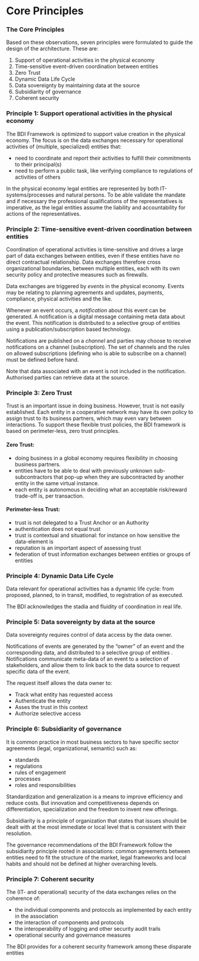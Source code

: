 # Core Principles

### The Core Principles

Based on these observations, seven principles were formulated to guide the design of the architecture. These are:

1. Support of operational activities in the physical economy
2. Time-sensitive event-driven coordination between entities
3. Zero Trust
4. Dynamic Data Life Cycle
5. Data sovereignty by maintaining data at the source
6. Subsidiarity of governance
7. Coherent security

### Principle 1: Support operational activities in the physical economy

The BDI Framework is optimized to support value creation in the physical economy. The focus is on the data exchanges necessary for operational activities of (multiple, specialized) entities that:

* need to coordinate and report their activities to fulfill their commitments to their principal(s)
* need to perform a public task, like verifying compliance to regulations of activities of others

In the physical economy legal entities are represented by both IT-systems/processes and natural persons. To be able validate the mandate and if necessary the professional qualifications of the representatives is imperative, as the legal entities assume the liability and accountability for actions of the representatives.

### Principle 2: Time-sensitive event-driven coordination between entities

Coordination of operational activities is time-sensitive and drives a large part of data exchanges between entities, even if these entities have no direct contractual relationship. Data exchanges therefore cross organizational boundaries, between multiple entities, each with its own security policy and protective measures such as firewalls.

Data exchanges are triggered by _events_ in the physical economy.  Events may be relating to planning agreements and updates, payments, compliance, physical activities and the like.

Whenever an event occurs, a _notification_ about this event can be generated. A notification is a digital message containing meta data about the event. This notification is distributed to a selective group of entities using a publication/subscription  based technology.

Notifications are published on a _channel_ and parties may choose to receive notifications on a channel (subscription). The set of channels and the rules on allowed subscriptions (defining who is able to subscribe on a channel) must be defined before hand.

Note that data associated with an event is not included in the notification. Authorised parties can retrieve data at the source.

### Principle 3: Zero Trust

Trust is an important issue in doing business. However, trust is not easily established. Each entity in a cooperative network may have its own policy to assign trust to its business partners, which may even vary between interactions. To support these flexible trust policies, the BDI framework is based on perimeter-less, zero trust principles.

#### Zero Trust:

* doing business in a global economy requires flexibility in choosing business partners.
* entities have to be able to deal with previously unknown sub-subcontractors that pop-up when they are subcontracted by another entity in the same virtual instance.
* each entity is autonomous in deciding what an acceptable risk/reward trade-off is, per transaction.

#### Perimeter-less Trust:

* trust is not delegated to a Trust Anchor or an Authority
* authentication does not equal trust
* trust is contextual and situational: for instance on how sensitive the data-element is
* reputation is an important aspect of assessing trust
* federation of trust information exchanges between entities or groups of entities

### Principle 4: Dynamic Data Life Cycle

Data relevant for operational activities has a dynamic life cycle: from proposed, planned, to in transit, modified, to registration of as executed.

The BDI acknowledges the stadia and fluidity of coordination in real life.

### Principle 5: Data sovereignty by data at the source

Data sovereignty requires control of data access by the data owner.

Notifications of events are generated by the “owner” of an event and the corresponding data, and distributed to a selective group of entities . Notifications communicate meta-data of an event to a selection of stakeholders, and allow them to link back to the data source to request specific data of the event.

The request itself allows the data owner to:

* Track what entity has requested access
* Authenticate the entity
* Asses the trust in this context
* Authorize selective access

### Principle 6: Subsidiarity of governance

It is common practice in most business sectors to have specific sector agreements (legal, organizational, semantic) such as:

* standards
* regulations
* rules of engagement
* processes
* roles and responsibilities

Standardization and generalization is a means to improve efficiency and reduce costs. But innovation and competitiveness depends on differentiation, specialization and the freedom to invent new offerings.

Subsidiarity is a principle of organization that states that issues should be dealt with at the most immediate or local level that is consistent with their resolution.

The governance recommendations of the BDI Framework follow the subsidiarity principle rooted in associations: common agreements between entities need to fit the structure of the market, legal frameworks and local habits and should not be defined at higher overarching levels.

### Principle 7: Coherent security

The (IT- and operational) security of the data exchanges relies on the coherence of:

* the individual components and protocols as implemented by each entity in the association
* the interaction of components and protocols
* the interoperability of logging and other security audit trails
* operational security and governance measures

The BDI provides for a coherent security framework among these disparate entities
